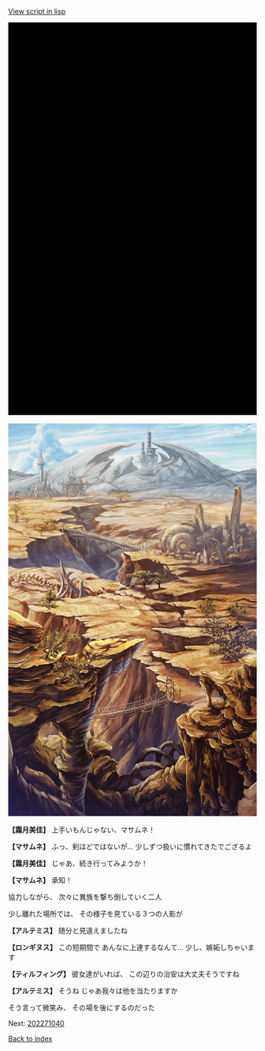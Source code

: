 [View script in lisp](../scripts/202271033.txt)

![bg_black.png](../images/backgrounds/bg_black.png)

![004_wildland.png](../images/backgrounds/004_wildland.png)

**【霜月美佳】**
上手いもんじゃない、マサムネ！

**【マサムネ】**
ふっ、剣ほどではないが…
少しずつ扱いに慣れてきたでござるよ

**【霜月美佳】**
じゃあ、続き行ってみようか！

**【マサムネ】**
承知！

協力しながら、
次々に異族を撃ち倒していく二人

少し離れた場所では、
その様子を見ている３つの人影が

**【アルテミス】**
随分と見違えましたね

**【ロンギヌス】**
この短期間で
あんなに上達するなんて…
少し、嫉妬しちゃいます

**【ティルフィング】**
彼女達がいれば、
この辺りの治安は大丈夫そうですね

**【アルテミス】**
そうね
じゃあ我々は他を当たりますか

そう言って微笑み、
その場を後にするのだった


Next: [202271040](202271040.md)

[Back to index](index.md)

